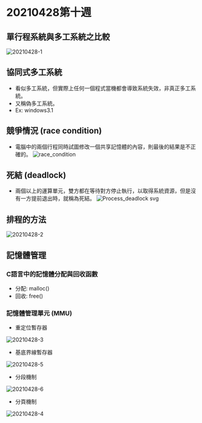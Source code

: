 # 20210428第十週
## 單行程系統與多工系統之比較
![20210428-1](https://user-images.githubusercontent.com/62127656/120273287-e11a6b80-c2e0-11eb-8fb9-97d565fb0bb4.PNG)
## 協同式多工系統
* 看似多工系統，但實際上任何一個程式當機都會導致系統失效，非真正多工系統。
* 又稱偽多工系統。
* Ex: windows3.1
## 競爭情況 (race condition)
* 電腦中的兩個行程同時試圖修改一個共享記憶體的內容，則最後的結果是不正確的。
![race_condition](https://user-images.githubusercontent.com/62127656/120276560-6f90ec00-c2e5-11eb-8599-3c62e7e13b01.jpg)

## 死結 (deadlock)
* 兩個以上的運算單元，雙方都在等待對方停止執行，以取得系統資源，但是沒有一方提前退出時，就稱為死結。
![Process_deadlock svg](https://user-images.githubusercontent.com/62127656/120276097-d9f55c80-c2e4-11eb-804a-9f2cd4fcf8ad.png)
## 排程的方法
![20210428-2](https://user-images.githubusercontent.com/62127656/120281592-b41f8600-c2eb-11eb-9280-171bcc6ea84c.PNG)
## 記憶體管理
### C語言中的記憶體分配與回收函數
 * 分配: malloc()
 * 回收: free()
### 記憶體管理單元 (MMU)
* 重定位暫存器

![20210428-3](https://user-images.githubusercontent.com/62127656/120319632-cf05f080-c313-11eb-89aa-d98e5c4df5f1.PNG)
* 基底界線暫存器

![20210428-5](https://user-images.githubusercontent.com/62127656/120321018-6455b480-c315-11eb-8965-561b6481de28.PNG)

* 分段機制

![20210428-6](https://user-images.githubusercontent.com/62127656/120321767-4472c080-c316-11eb-93ca-0d6c2e0a7226.PNG)

* 分頁機制

![20210428-4](https://user-images.githubusercontent.com/62127656/120321362-cca49600-c315-11eb-9181-7228d318a7e7.PNG)
